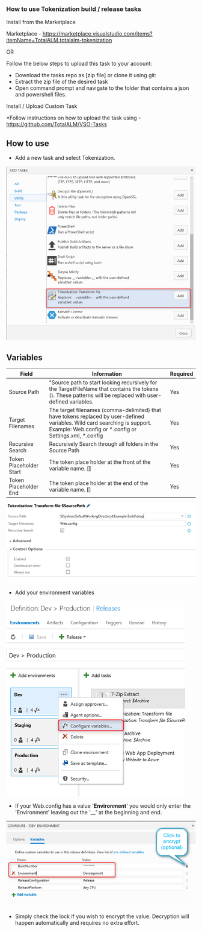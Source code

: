 ### How to use **Tokenization** build / release tasks

Install from the Marketplace 

Marketplace - https://marketplace.visualstudio.com/items?itemName=TotalALM.totalalm-tokenization

OR

Follow the below steps to upload this task to your account:

* Download the tasks repo as [zip file] or clone it using git:
* Extract the zip file of the desired task
* Open command prompt and navigate to the folder that contains a json and powershell files.

 Install / Upload Custom Task

*Follow instructions on how to upload the task using - https://github.com/TotalALM/VSO-Tasks

## How to use

* Add a new task and select Tokenization.

![tfs-cli](docs/SelectTask.png "Build Task")

## Variables

| **Field** | **Information** | **Required** |
| --- | --- | --- |
| Source Path | "Source path to start looking recursively for the TargetFileName that contains the tokens (<prefix><variablename><suffix>). These patterns will be replaced with user-defined variables. | Yes |
| Target Filenames | The target filenames (comma-delimited) that have tokens replaced by user-defined variables. Wild card searching is support.  Example: Web.config or *.config or Settings.xml, *.config | Yes |
| Recursive Search | Recursively Search through all folders in the Source Path  | Yes |
| Token Placeholder Start | The token place holder at the front of the variable name. [__]<variable-name>__ | Yes |
| Token Placeholder End | The token place holder at the end of the variable name.  __<variable-name>[__] | Yes |

![tfs-cli](docs/TokenizationValues.png "Tokenization Options")

* Add your environment variables

![tfs-cli](docs/SelectEnv.png "Configure Variables")

* If your Web.config has a value '__Environment__' you would only enter the 'Environment' leaving out the '__' at the beginning and end. 

![tfs-cli](docs/ConfigVariables.png "Tokenization Values")

* Simply check the lock if you wish to encrypt the value.  Decryption will happen automatically and requires no extra effort. 
